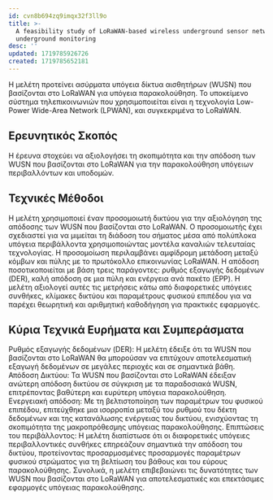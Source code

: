 ```yaml
---
id: cvn8b694zq9imqx32f3ll9o
title: >-
  A feasibility study of LoRaWAN-based wireless underground sensor networks for
  underground monitoring
desc: ''
updated: 1719785926726
created: 1719785652181
---
```


Η μελέτη προτείνει ασύρματα υπόγεια δίκτυα αισθητήρων (WUSN) που βασίζονται στο LoRaWAN για υπόγεια παρακολούθηση. Το υποκείμενο σύστημα τηλεπικοινωνιών που χρησιμοποιείται είναι η τεχνολογία Low-Power Wide-Area Network (LPWAN), και συγκεκριμένα το LoRaWAN.

## Ερευνητικός Σκοπός
Η έρευνα στοχεύει να αξιολογήσει τη σκοπιμότητα και την απόδοση των WUSN που βασίζονται στο LoRaWAN για την παρακολούθηση υπόγειων περιβαλλόντων και υποδομών.

## Τεχνικές Μέθοδοι
Η μελέτη χρησιμοποιεί έναν προσομοιωτή δικτύου για την αξιολόγηση της απόδοσης των WUSN που βασίζονται στο LoRaWAN. Ο προσομοιωτής έχει σχεδιαστεί για να μιμείται τη διάδοση του σήματος μέσα από πολύπλοκα υπόγεια περιβάλλοντα χρησιμοποιώντας μοντέλα καναλιών τελευταίας τεχνολογίας. Η προσομοίωση περιλαμβάνει αμφίδρομη μετάδοση μεταξύ κόμβων και πύλης με το πρωτόκολλο επικοινωνίας LoRaWAN. Η απόδοση ποσοτικοποιείται με βάση τρεις παράγοντες: ρυθμός εξαγωγής δεδομένων (DER), καλή απόδοση σε μια πύλη και ενέργεια ανά πακέτο (EPP). Η μελέτη αξιολογεί αυτές τις μετρήσεις κάτω από διαφορετικές υπόγειες συνθήκες, κλίμακες δικτύου και παραμέτρους φυσικού επιπέδου για να παρέχει θεωρητική και αριθμητική καθοδήγηση για πρακτικές εφαρμογές.

## Κύρια Τεχνικά Ευρήματα και Συμπεράσματα
Ρυθμός εξαγωγής δεδομένων (DER): Η μελέτη έδειξε ότι τα WUSN που βασίζονται στο LoRaWAN θα μπορούσαν να επιτύχουν αποτελεσματική εξαγωγή δεδομένων σε μεγάλες περιοχές και σε σημαντικά βάθη.
Απόδοση Δικτύου: Τα WUSN που βασίζονται στο LoRaWAN έδειξαν ανώτερη απόδοση δικτύου σε σύγκριση με τα παραδοσιακά WUSN, επιτρέποντας βαθύτερη και ευρύτερη υπόγεια παρακολούθηση.
Ενεργειακή απόδοση: Με τη βελτιστοποίηση των παραμέτρων του φυσικού επιπέδου, επιτεύχθηκε μια ισορροπία μεταξύ του ρυθμού του δέκτη δεδομένων και της κατανάλωσης ενέργειας του δικτύου, ενισχύοντας τη σκοπιμότητα της μακροπρόθεσμης υπόγειας παρακολούθησης.
Επιπτώσεις του περιβάλλοντος: Η μελέτη διαπίστωσε ότι οι διαφορετικές υπόγειες περιβαλλοντικές συνθήκες επηρεάζουν σημαντικά την απόδοση του δικτύου, προτείνοντας προσαρμοσμένες προσαρμογές παραμέτρων φυσικού στρώματος για τη βελτίωση του βάθους και του εύρους παρακολούθησης.
Συνολικά, η μελέτη επιβεβαιώνει τις δυνατότητες των WUSN που βασίζονται στο LoRaWAN για αποτελεσματικές και επεκτάσιμες εφαρμογές υπόγειας παρακολούθησης.